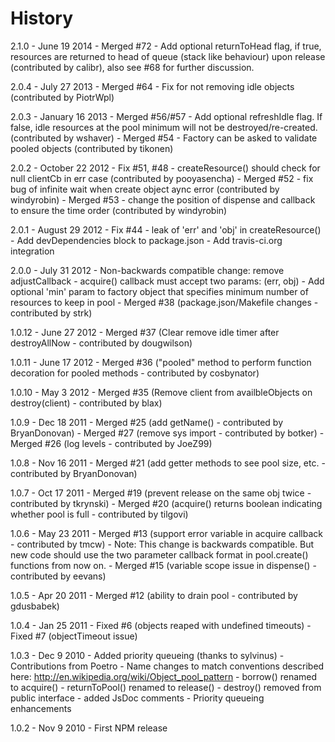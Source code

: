 # History

  2.1.0 - June 19 2014
     - Merged #72 - Add optional returnToHead flag, if true, resources are returned to head of queue (stack like 
       behaviour) upon release (contributed by calibr), also see #68 for further discussion.

  2.0.4 - July 27 2013
     - Merged #64 - Fix for not removing idle objects (contributed by PiotrWpl)

  2.0.3 - January 16 2013
     - Merged #56/#57 - Add optional refreshIdle flag. If false, idle resources at the pool minimum will not be
       destroyed/re-created. (contributed by wshaver)
     - Merged #54 - Factory can be asked to validate pooled objects (contributed by tikonen)

  2.0.2 - October 22 2012
     - Fix #51, #48 - createResource() should check for null clientCb in err case (contributed by pooyasencha)
     - Merged #52 - fix bug of infinite wait when create object aync error (contributed by windyrobin)
     - Merged #53 - change the position of dispense and callback to ensure the time order (contributed by windyrobin)
  
  2.0.1 - August 29 2012
     - Fix #44 - leak of 'err' and 'obj' in createResource()
     - Add devDependencies block to package.json
     - Add travis-ci.org integration
     
  2.0.0 - July 31 2012
     - Non-backwards compatible change: remove adjustCallback
        - acquire() callback must accept two params: (err, obj)
     - Add optional 'min' param to factory object that specifies minimum number of
       resources to keep in pool
     - Merged #38 (package.json/Makefile changes - contributed by strk)

  1.0.12 - June 27 2012
     - Merged #37 (Clear remove idle timer after destroyAllNow - contributed by dougwilson)

  1.0.11 - June 17 2012
     - Merged #36 ("pooled" method to perform function decoration for pooled methods - contributed by cosbynator)

  1.0.10 - May 3 2012
     - Merged #35 (Remove client from availbleObjects on destroy(client) - contributed by blax)

  1.0.9 - Dec 18 2011
     - Merged #25 (add getName() - contributed by BryanDonovan)
     - Merged #27 (remove sys import - contributed by botker)
     - Merged #26 (log levels - contributed by JoeZ99)

  1.0.8 - Nov 16 2011
     - Merged #21 (add getter methods to see pool size, etc. - contributed by BryanDonovan)
     
  1.0.7 - Oct 17 2011
     - Merged #19 (prevent release on the same obj twice - contributed by tkrynski)
     - Merged #20 (acquire() returns boolean indicating whether pool is full - contributed by tilgovi)

  1.0.6 - May 23 2011
     - Merged #13 (support error variable in acquire callback - contributed by tmcw) 
        - Note: This change is backwards compatible.  But new code should use the two
                parameter callback format in pool.create() functions from now on.
     - Merged #15 (variable scope issue in dispense() - contributed by eevans)
     
  1.0.5 - Apr 20 2011
     - Merged #12 (ability to drain pool - contributed by gdusbabek)
     
  1.0.4 - Jan 25 2011
     - Fixed #6 (objects reaped with undefined timeouts)
     - Fixed #7 (objectTimeout issue)

  1.0.3 - Dec 9 2010
     - Added priority queueing (thanks to sylvinus)
     - Contributions from Poetro
       - Name changes to match conventions described here: http://en.wikipedia.org/wiki/Object_pool_pattern
          - borrow() renamed to acquire()
          - returnToPool() renamed to release()
       - destroy() removed from public interface
       - added JsDoc comments
       - Priority queueing enhancements
     
  1.0.2 - Nov 9 2010 
     - First NPM release